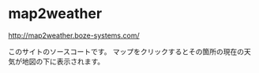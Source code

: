 # map2weather

http://map2weather.boze-systems.com/

このサイトのソースコートです。
マップをクリックするとその箇所の現在の天気が地図の下に表示されます。
